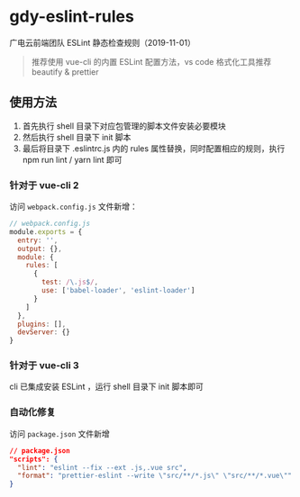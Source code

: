 # gdy-eslint-rules

广电云前端团队 ESLint 静态检查规则（2019-11-01）

> 推荐使用 vue-cli 的内置 ESLint 配置方法，vs code 格式化工具推荐 beautify & prettier

## 使用方法

1. 首先执行 shell 目录下对应包管理的脚本文件安装必要模块
2. 然后执行 shell 目录下 init 脚本
3. 最后将目录下 .eslintrc.js 内的 rules 属性替换，同时配置相应的规则，执行 npm run lint / yarn lint 即可

### 针对于 vue-cli 2

访问 `webpack.config.js` 文件新增：

```js
// webpack.config.js
module.exports = {
  entry: '',
  output: {},
  module: {
    rules: [
      {
        test: /\.js$/,
        use: ['babel-loader', 'eslint-loader']
      }
    ]
  },
  plugins: [],
  devServer: {}
}
```

### 针对于 vue-cli 3

cli 已集成安装 ESLint ，运行 shell 目录下 init 脚本即可

### 自动化修复

访问 `package.json` 文件新增

```json
// package.json
"scripts": {
  "lint": "eslint --fix --ext .js,.vue src",
  "format": "prettier-eslint --write \"src/**/*.js\" \"src/**/*.vue\""
}
```

